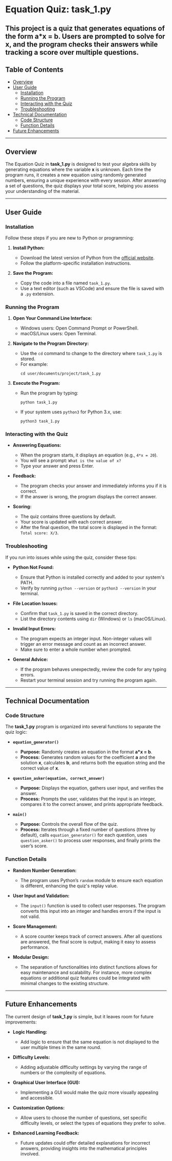 # Equation Quiz: task_1.py

This project is a quiz that generates equations of the form **a*x = b**. Users are prompted to solve for **x**, and the program checks their answers while tracking a score over multiple questions. 
---

## Table of Contents

- [Overview](#overview)
- [User Guide](#user-guide)
  - [Installation](#installation)
  - [Running the Program](#running-the-program)
  - [Interacting with the Quiz](#interacting-with-the-quiz)
  - [Troubleshooting](#troubleshooting)
- [Technical Documentation](#technical-documentation)
  - [Code Structure](#code-structure)
  - [Function Details](#function-details)
- [Future Enhancements](#future-enhancements)

---

## Overview

The Equation Quiz in **task_1.py** is designed to test your algebra skills by generating equations where the variable **x** is unknown. Each time the program runs, it creates a new equation using randomly generated numbers, ensuring a unique experience with every session. After answering a set of questions, the quiz displays your total score, helping you assess your understanding of the material.

---

## User Guide

### Installation

Follow these steps if you are new to Python or programming:

1. **Install Python:**
   - Download the latest version of Python from the [official website](https://www.python.org/downloads/).
   - Follow the platform-specific installation instructions.

2. **Save the Program:**
   - Copy the code into a file named `task_1.py`.
   - Use a text editor (such as VSCode) and ensure the file is saved with a `.py` extension.

### Running the Program

1. **Open Your Command Line Interface:**
   - Windows users: Open Command Prompt or PowerShell.
   - macOS/Linux users: Open Terminal.

2. **Navigate to the Program Directory:**
   - Use the `cd` command to change to the directory where `task_1.py` is stored.
   - For example:
     ```
     cd user/documents/project/task_1.py
     ```

3. **Execute the Program:**
   - Run the program by typing:
     ```
     python task_1.py
     ```
   - If your system uses `python3` for Python 3.x, use:
     ```
     python3 task_1.py
     ```

### Interacting with the Quiz

- **Answering Equations:**
  - When the program starts, it displays an equation (e.g., `4*x = 20`).
  - You will see a prompt: `What is the value of x?`
  - Type your answer and press Enter.

- **Feedback:**
  - The program checks your answer and immediately informs you if it is correct.
  - If the answer is wrong, the program displays the correct answer.

- **Scoring:**
  - The quiz contains three questions by default.
  - Your score is updated with each correct answer.
  - After the final question, the total score is displayed in the format: `Total score: X/3`.

### Troubleshooting

If you run into issues while using the quiz, consider these tips:

- **Python Not Found:**
  - Ensure that Python is installed correctly and added to your system's PATH.
  - Verify by running `python --version` or `python3 --version` in your terminal.

- **File Location Issues:**
  - Confirm that `task_1.py` is saved in the correct directory.
  - List the directory contents using `dir` (Windows) or `ls` (macOS/Linux).

- **Invalid Input Errors:**
  - The program expects an integer input. Non-integer values will trigger an error message and count as an incorrect answer.
  - Make sure to enter a whole number when prompted.

- **General Advice:**
  - If the program behaves unexpectedly, review the code for any typing errors.
  - Restart your terminal session and try running the program again.

---

## Technical Documentation

### Code Structure

The **task_1.py** program is organized into several functions to separate the quiz logic:

- **`equation_generator()`**
  - **Purpose:** Randomly creates an equation in the format **a*x = b**.
  - **Process:** Generates random values for the coefficient **a** and the solution **x**, calculates **b**, and returns both the equation string and the correct value of **x**.

- **`question_asker(equation, correct_answer)`**
  - **Purpose:** Displays the equation, gathers user input, and verifies the answer.
  - **Process:** Prompts the user, validates that the input is an integer, compares it to the correct answer, and prints appropriate feedback.

- **`main()`**
  - **Purpose:** Controls the overall flow of the quiz.
  - **Process:** Iterates through a fixed number of questions (three by default), calls `equation_generator()` for each question, uses `question_asker()` to process user responses, and finally prints the user’s score.

### Function Details

- **Random Number Generation:**
  - The program uses Python’s `random` module to ensure each equation is different, enhancing the quiz's replay value.

- **User Input and Validation:**
  - The `input()` function is used to collect user responses. The program converts this input into an integer and handles errors if the input is not valid.

- **Score Management:**
  - A score counter keeps track of correct answers. After all questions are answered, the final score is output, making it easy to assess performance.

- **Modular Design:**
  - The separation of functionalities into distinct functions allows for easy maintenance and scalability. For instance, more complex equations or additional quiz features could be integrated with minimal changes to the existing structure.

---

## Future Enhancements

The current design of **task_1.py** is simple, but it leaves room for future improvements:

- **Logic Handling:**
  - Add logic to ensure that the same equation is not displayed to the user multiple times in the same round. 
  
- **Difficulty Levels:**
  - Adding adjustable difficulty settings by varying the range of numbers or the complexity of equations.
  
- **Graphical User Interface (GUI):**
  - Implementing a GUI would make the quiz more visually appealing and accessible.
  
- **Customization Options:**
  - Allow users to choose the number of questions, set specific difficulty levels, or select the types of equations they prefer to solve.

- **Enhanced Learning Feedback:**
  - Future updates could offer detailed explanations for incorrect answers, providing insights into the mathematical principles involved.